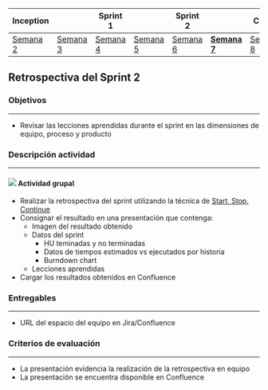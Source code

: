 | Inception |   | Sprint 1 |   | Sprint 2 |   | Cierre |
|-----------|---|----------|---|----------|---|--------|
| [Semana 2](/mt2_procesos_guias_proyecto/semanas/inception/semana2/semana2)        | [Semana 3](/mt2_procesos_guias_proyecto/semanas/inception/semana3/semana3) | [Semana 4](/mt2_procesos_guias_proyecto/semanas/sprint1/semana4/semana4) | [Semana 5](/mt2_procesos_guias_proyecto/semanas/sprint1/semana5/semana5) | [Semana 6](/mt2_procesos_guias_proyecto/semanas/sprint2/semana6/semana6) | **[Semana 7](/mt2_procesos_guias_proyecto/semanas/sprint2/semana7/semana7)** | [Semana 8]()      |

## Retrospectiva del Sprint 2

### Objetivos

---
* Revisar las lecciones aprendidas durante el sprint en las dimensiones de equipo, proceso y producto


### Descripción actividad

---

#### ![](./../../assets/images/grupo.png) Actividad grupal

* Realizar la retrospectiva del sprint utilizando la técnica de [Start, Stop, Continue](https://miro.com/templates/start-stop-continue-retrospective/) 
* Consignar el resultado en una presentación que contenga:
  * Imagen del resultado obtenido
  * Datos del sprint
    * HU teminadas y no terminadas
    * Datos de tiempos estimados vs ejecutados por historia
    * Burndown chart
  * Lecciones aprendidas
* Cargar los resultados obtenidos en Confluence


### Entregables

---
* URL del espacio del equipo en Jira/Confluence

### Criterios de evaluación

---
* La presentación evidencia la realización de la retrospectiva en equipo
* La presentación se encuentra disponible en Confluence

